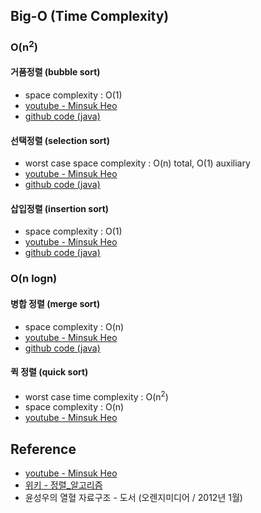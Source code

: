 ## Big-O (Time Complexity)
### **O(n<sup>2</sup>)**
#### 거품정렬 (bubble sort)
* space complexity : O(1)
* [youtube - Minsuk Heo](https://www.youtube.com/watch?v=gfjIKgAjiB8)
* [github code (java)](https://github.com/ddojai/ProblemSolving/blob/master/src/algorithm/sort/BubbleSort.java)

#### 선택정렬 (selection sort)
* worst case space complexity : O(n) total, O(1) auxiliary
* [youtube - Minsuk Heo](https://www.youtube.com/watch?time_continue=13&v=_MoTnAW6fs8)
* [github code (java)](https://github.com/ddojai/ProblemSolving/blob/master/src/algorithm/sort/SelectionSort.java)

#### 삽입정렬 (insertion sort)
* space complexity : O(1)
* [youtube - Minsuk Heo](https://www.youtube.com/watch?v=IH_xi5SNniM)
* [github code (java)](https://github.com/ddojai/ProblemSolving/blob/master/src/algorithm/sort/InsertionSort.java)

### O(n logn)	
#### 병합 정렬 (merge sort)
* space complexity : O(n)
* [youtube - Minsuk Heo](https://www.youtube.com/watch?time_continue=8&v=DWZXj8WaHgA)
* [github code (java)](https://github.com/ddojai/ProblemSolving/blob/master/src/algorithm/sort/MergeSort.java)

#### 퀵 정렬 (quick sort)
* worst case time complexity : O(n<sup>2</sup>)
* space complexity : O(n)
* [youtube - Minsuk Heo](https://www.youtube.com/watch?time_continue=308&v=KThbTw5E23w)

## Reference
* [youtube - Minsuk Heo](https://www.youtube.com/channel/UCxP77kNgVfiiG6CXZ5WMuAQ)
* [위키 - 정렬_알고리즘](https://ko.wikipedia.org/wiki/%EC%A0%95%EB%A0%AC_%EC%95%8C%EA%B3%A0%EB%A6%AC%EC%A6%98)
* 윤성우의 열혈 자료구조 - 도서 (오렌지미디어 / 2012년 1월)